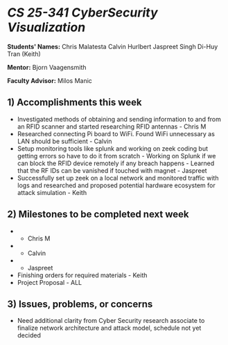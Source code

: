 # *CS 25-341 CyberSecurity Visualization*

**Students' Names:**
Chris Malatesta
Calvin Hurlbert
Jaspreet Singh
Di-Huy Tran (Keith)

**Mentor:**
Bjorn Vaagensmith

**Faculty Advisor:**
Milos Manic

## 1) Accomplishments this week ##
   - Investigated methods of obtaining and sending information to and from an RFID scanner and started researching RFID antennas - Chris M
   - Researched connecting Pi board to WiFi. Found WiFi unnecessary as LAN should be sufficient - Calvin
   - Setup monitoring tools like  splunk and working on zeek coding but getting errors so have to do it from scratch - Working on Splunk if we can block the RFID device remotely if any breach happens - Learned that the RF IDs can be vanished if touched with magnet - Jaspreet
   - Successfully set up zeek on a local network and monitored traffic with logs and researched and proposed potential hardware ecosystem for attack simulation - Keith

## 2) Milestones to be completed next week ##
   -  - Chris M
   -  - Calvin
   -  - Jaspreet
   - Finishing orders for required materials - Keith
   - Project Proposal - ALL

## 3) Issues, problems, or concerns ##
   - Need additional clarity from Cyber Security research associate to finalize network architecture and attack model, schedule not yet decided
   

